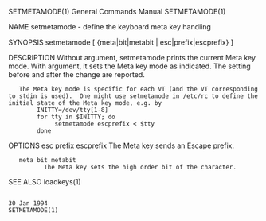 SETMETAMODE(1)                                                                             General Commands Manual                                                                             SETMETAMODE(1)



NAME
       setmetamode - define the keyboard meta key handling

SYNOPSIS
       setmetamode [ {meta|bit|metabit | esc|prefix|escprefix} ]

DESCRIPTION
       Without argument, setmetamode prints the current Meta key mode.  With argument, it sets the Meta key mode as indicated.  The setting before and after the change are reported.

       The Meta key mode is specific for each VT (and the VT corresponding to stdin is used).  One might use setmetamode in /etc/rc to define the initial state of the Meta key mode, e.g. by
            INITTY=/dev/tty[1-8]
            for tty in $INITTY; do
                 setmetamode escprefix < $tty
            done

OPTIONS
       esc prefix escprefix
              The Meta key sends an Escape prefix.

       meta bit metabit
              The Meta key sets the high order bit of the character.

SEE ALSO
       loadkeys(1)




                                                                                                 30 Jan 1994                                                                                   SETMETAMODE(1)
